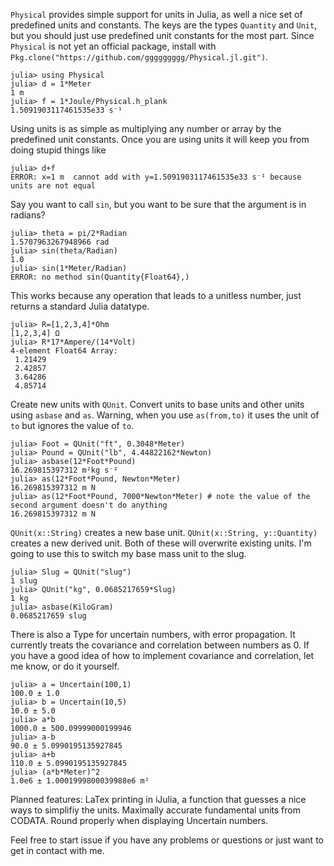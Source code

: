 ```Physical``` provides simple support for units in Julia, as well a nice set of predefined units and constants. The keys are the types `Quantity` and `Unit`, but you should just use predefined unit constants for the most part. Since `Physical` is not yet an official package, install with `Pkg.clone("https://github.com/ggggggggg/Physical.jl.git")`.

```
julia> using Physical
julia> d = 1*Meter
1 m 
julia> f = 1*Joule/Physical.h_plank
1.5091903117461535e33 s⁻¹
```
Using units is as simple as multiplying any number or array by the predefined unit constants. Once you are using units it will keep you from doing stupid things like
```
julia> d+f
ERROR: x=1 m  cannot add with y=1.5091903117461535e33 s⁻¹ because units are not equal
```

Say you want to call ``sin``, but you want to be sure that the argument is in radians?
```
julia> theta = pi/2*Radian
1.5707963267948966 rad 
julia> sin(theta/Radian)
1.0
julia> sin(1*Meter/Radian)
ERROR: no method sin(Quantity{Float64},)
```
This works because any operation that leads to a unitless number, just returns a standard Julia datatype.
```
julia> R=[1,2,3,4]*Ohm
[1,2,3,4] Ω 
julia> R*17*Ampere/(14*Volt)
4-element Float64 Array:
 1.21429
 2.42857
 3.64286
 4.85714
```
Create new units with ```QUnit```. Convert units to base units and other units using ```asbase``` and ```as```.  Warning, when you use ```as(from,to)``` it uses the unit of `to` but ignores the value of `to`.
```
julia> Foot = QUnit("ft", 0.3048*Meter)
julia> Pound = QUnit("lb", 4.44822162*Newton)
julia> asbase(12*Foot*Pound)
16.269815397312 m²kg s⁻²
julia> as(12*Foot*Pound, Newton*Meter)
16.269815397312 m N 
julia> as(12*Foot*Pound, 7000*Newton*Meter) # note the value of the second argument doesn't do anything
16.269815397312 m N 
```

```QUnit(x::String)``` creates a new base unit.  ```QUnit(x::String, y::Quantity)``` creates a new derived unit. Both of these will overwrite existing units. I'm going to use this to switch my base mass unit to the slug.
```
julia> Slug = QUnit("slug")
1 slug 
julia> QUnit("kg", 0.0685217659*Slug)
1 kg 
julia> asbase(KiloGram)
0.0685217659 slug 
```
There is also a Type for uncertain numbers, with error propagation. It currently treats the covariance and correlation between numbers as 0.  If you have a good idea of how to implement covariance and correlation, let me know, or do it yourself.
```
julia> a = Uncertain(100,1)
100.0 ± 1.0
julia> b = Uncertain(10,5)
10.0 ± 5.0
julia> a*b
1000.0 ± 500.09999000199946
julia> a-b
90.0 ± 5.0990195135927845
julia> a+b
110.0 ± 5.0990195135927845
julia> (a*b*Meter)^2
1.0e6 ± 1.0001999800039988e6 m²
```
Planned features: LaTex printing in iJulia, a function that guesses a nice ways to simplifiy the units. Maximally accurate fundamental units from CODATA. Round properly when displaying Uncertain numbers.

Feel free to start issue if you have any problems or questions or just want to get in contact with me.
